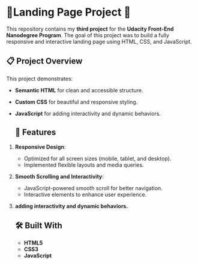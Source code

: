 # 🚀Landing Page Project 🌟

This repository contains my **third project** for the **Udacity Front-End Nanodegree Program**. 
The goal of this project was to build a fully responsive and interactive landing page using HTML, CSS, and JavaScript.
## 📋 Project Overview  

This project demonstrates:  
- **Semantic HTML** for clean and accessible structure.  
- **Custom CSS** for beautiful and responsive styling.  
- **JavaScript** for adding interactivity and dynamic behaviors.

  ## 🎯 Features  

1. **Responsive Design**:  
   - Optimized for all screen sizes (mobile, tablet, and desktop).  
   - Implemented flexible layouts and media queries.  

2. **Smooth Scrolling and Interactivity**:  
   - JavaScript-powered smooth scroll for better navigation.  
   - Interactive elements to enhance user experience.
3. **adding interactivity and dynamic behaviors.**
  
     ## 🛠️ Built With
     - **HTML5**
     - **CSS3**
     - **JavaScript**
    







